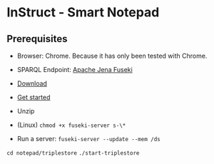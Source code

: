 InStruct - Smart Notepad
========================

Prerequisites
-------------
* Browser: Chrome.  Because it has only been tested with Chrome.

* SPARQL Endpoint: [Apache Jena Fuseki](http://jena.apache.org/documentation/serving_data/index.html)
 * [Download](http://www.apache.org/dist/incubator/jena/jena-fuseki-0.2.1-incubating/)
 * [Get started](http://jena.apache.org/documentation/serving_data/index.html#getting-started-with-fuseki)
  * Unzip
  * (Linux) `chmod +x fuseki-server s-\*`
  * Run a server: `fuseki-server --update --mem /ds`

`cd notepad/triplestore`
`./start-triplestore`
